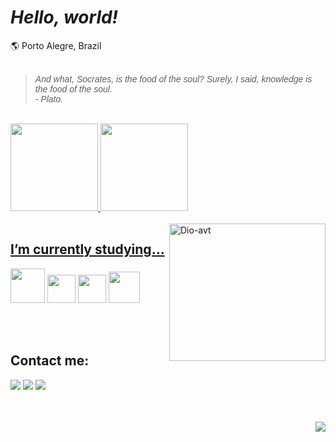 # <i>Hello, world!</i><br>
<div>
  🌎 Porto Alegre, Brazil 
  </div>
  <br>
  <div>
 <blockquote><i><font face="Arial">And what, Socrates, is the food of the soul? Surely, I said, knowledge is the food of the soul.<br>
 - Plato.</i></font></blockquote>
</div>
<br>
<div>
<a href="https://github.com/dioferoviedo">
<img height="140em" src="https://github-readme-stats-sigma-five.vercel.app/api/top-langs?username=dioferoviedo&layout=compact&langs_count=7&theme=dracula"/>
<img height="140em" src="https://github-readme-stats-sigma-five.vercel.app/api?username=dioferoviedo&show_icons=true&theme=dracula&include_all_commits=true&count_private=true"/>
  </div>
  <br>
 <div> 
 <a href="https://github.com/dioferoviedo">
 <img align="right" alt="Dio-avt" src="https://cdn.discordapp.com/attachments/1031919601623244970/1066450160676241470/Picsart_23-01-21_12-31-01-381-removebg.png" width="250" height="220" /> 
   </div>
   
   ## <b> I’m currently studying... </b>
  <div>
    <a  target="_blank"><img src="https://cdn.jsdelivr.net/gh/devicons/devicon/icons/java/java-original.svg" width="55" height="55" /></a>
    <a  target="_blank"><img src="https://cdn.jsdelivr.net/gh/devicons/devicon/icons/html5/html5-original.svg" width="45" height="45" /></a>
    <a  target="_blank"><img src="https://cdn.jsdelivr.net/gh/devicons/devicon/icons/git/git-original.svg" width="45" height="45" /></a>
    <a  target="_blank"><img src="https://cdn.discordapp.com/attachments/1064757211072565249/1066284709488906311/icons8-github-128.png" width="50" height="50" /></a>
  </div>

   <br><br>
  
   ## <b> Contact me: </b>
   
<div>
<a href="https://www.instagram.com/diofer/" target="_blank"><img src="https://img.shields.io/badge/-Instagram-%23E4405F?style=for-the-badge&logo=instagram&logoColor=white" target="_blank"></a>
<a href = "mailto:dioferteonilo@gmail.com"><img src="https://img.shields.io/badge/Gmail-D14836?style=for-the-badge&logo=gmail&logoColor=white" target="_blank"></a>
<a href="https://www.linkedin.com/in/dioferteonilo/" target="_blank"><img src="https://img.shields.io/badge/-LinkedIn-%230077B5?style=for-the-badge&logo=linkedin&logoColor=white" target="_blank"></a>  
  <br>
  <br>
</div>
   <br>
<p align="right">
<img src ="https://visitcount.itsvg.in/api?id=dioferoviedo&style=plastic=2&color=#2f69b4">
</p>
